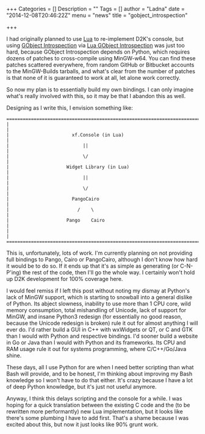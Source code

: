 +++
Categories = []
Description = ""
Tags = []
author = "Ladna"
date = "2014-12-08T20:46:22Z"
menu = "news"
title = "gobject_introspection"

+++

I had originally planned to use [Lua](http://www.lua.org) to re-implement D2K's
console, but using [GObject
Introspection](http://wiki.gnome.org/GObjectIntrospection) via [Lua GObject
Introspection](http://github.com/pavouk/lgi) was just too hard, because GObject
Introspection depends on Python, which requires dozens of patches to
cross-compile using MinGW-w64.  You can find these patches scattered
everywhere, from random GitHub or Bitbucket accounts to the MinGW-Builds
tarballs, and what's clear from the number of patches is that none of it is
guaranteed to work at all, let alone work correctly.

So now my plan is to essentially build my own bindings.  I can only imagine
what's really involved with this, so it may be that I abandon this as well.

Designing as I write this, I envision something like:

    =======================================================================
    |                                                                     |
    |                       xf.Console (in Lua)                           |
    |                           ||                                        |
    |                           \/                                        |
    |                     Widget Library (in Lua)                         |
    |                           ||                                        |
    |                           \/                                        |
    |                       PangoCairo                                    |
    |                         /    \                                      |
    |                     Pango    Cairo                                  |
    |                                                                     |
    =======================================================================

This is, unfortunately, lots of work.  I'm currently planning on not providing
full bindings to Pango, Cairo or PangoCairo, although I don't know how hard it
would be to do so.  If it ends up that it's as simple as generating (or
C-N-P'ing) the rest of the code, then I'll go the whole way.  I certainly won't
hold up D2K development for 100% coverage here.

I would feel remiss if I left this post without noting my dismay at Python's
lack of MinGW support, which is starting to snowball into a general dislike of
Python.  Its abject slowness, inability to use more than 1 CPU core, wild
memory consumption, total mishandling of Unicode, lack of support for MinGW,
and insane Python3 redesign (for essentially no good reason, because the
Unicode redesign is broken) rule it out for almost anything I will ever do.
I'd rather build a GUI in C++ with wxWidgets or QT, or C and GTK than I would
with Python and respective bindings.  I'd sooner build a website in Go or Java
than I would with Python and its frameworks.  Its CPU and RAM usage rule it out
for systems programming, where C/C++/Go/Java shine.

These days, all I use Python for are when I need better scripting than what
Bash will provide, and to be honest, I'm thinking about improving my Bash
knowledge so I won't have to do that either.  It's crazy because I have a lot
of deep Python knowledge, but it's just not useful anymore.

Anyway, I think this delays scripting and the console for a while.  I was
hoping for a quick translation between the existing C code and the (to be
rewritten more performantly) new Lua implementation, but it looks like there's
some plumbing I have to add first.  That's a shame because I was excited about
this, but now it just looks like 90% grunt work.

